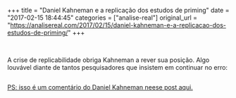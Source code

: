 +++
title = "Daniel Kahneman e a replicação dos estudos de priming"
date = "2017-02-15 18:44:45"
categories = ["analise-real"]
original_url = "https://analisereal.com/2017/02/15/daniel-kahneman-e-a-replicacao-dos-estudos-de-priming/"
+++

<article id="post-3771" class="post-3771 post type-post status-publish format-standard hentry category-economia-comportamental category-economia-experimental-2 category-estatistica category-metodologia">
<br>
<p>
A crise de replicabilidade obriga Kahneman a rever sua posição. Algo
louvável diante de tantos pesquisadores que insistem em continuar no
erro:
</p>
<p>
<a href="https://analisereal.files.wordpress.com/2017/02/img_5094.jpg"><img src="https://analisereal.files.wordpress.com/2017/02/img_5094.jpg?w=440%20440w,%20https://analisereal.files.wordpress.com/2017/02/img_5094.jpg?w=150%20150w,%20https://analisereal.files.wordpress.com/2017/02/img_5094.jpg?w=300%20300w,%20https://analisereal.files.wordpress.com/2017/02/img_5094.jpg%20628w" alt="" class="alignnone size-full wp-image-3770" srcset="https://analisereal.files.wordpress.com/2017/02/img_5094.jpg?w=440 440w, https://analisereal.files.wordpress.com/2017/02/img_5094.jpg?w=150 150w, https://analisereal.files.wordpress.com/2017/02/img_5094.jpg?w=300 300w, https://analisereal.files.wordpress.com/2017/02/img_5094.jpg 628w"></a>
</p>
<p>
<a href="https://replicationindex.wordpress.com/2017/02/02/reconstruction-of-a-train-wreck-how-priming-research-went-of-the-rails/comment-page-1/#comment-1454">PS:
isso é um comentário do Daniel Kahneman neese post aqui.</a>
</p>

</article>

